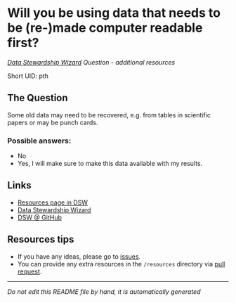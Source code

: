 # Will you be using data that needs to be (re-)made computer readable first?

*[Data Stewardship Wizard] Question - additional resources*

Short UID: pth

## The Question

Some old data may need to be recovered, e.g. from tables in scientific papers or may be punch cards.

### Possible answers:

  * No 
  * Yes, I will make sure to make this data available with my results. 

## Links

  * [Resources page in DSW]
  * [Data Stewardship Wizard]
  * [DSW @ GitHub]


## Resources tips

  * If you have any ideas, please go to [issues].
  * You can provide any extra resources in the `/resources` directory via [pull request].

----

*Do not edit this README file by hand, it is automatically generated*

[Data Stewardship Wizard]: https://dmp.fairdata.solutions
[Resources page in DSW]: https://dmp.fairdata.solutions/resources/pth
[DSW @ GitHub]: https://github.com/DataStewardshipWizard
[issues]: https://help.github.com/articles/about-issues/
[pull request]: https://help.github.com/articles/about-pull-requests/